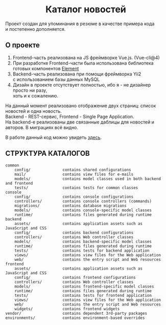 <h1 align="center">Каталог новостей</h1>
<p>
Проект создан для упоминания в резюме в качестве примера кода<br/>
и постепенно дополняется.
</p>
<h2>О проекте</h2>
<ol>
<li>Frontend-часть реализована на JS фреймворке Vue.js. (Vue-cli@4)</li>
<li>При разработке Frontend-части была использована библиотека
готовых компонентов 
<a href="https://element.eleme.io/#/en-US/component/quickstart">Element</a> 
</li>
<li>Backend-часть реализована при помощи фреймворка Yii2<br>
с использованием базы данных MySQL</li>
<li>Дизайн в проекте отсутствует полностью, ибо я - не дизайнер просто ни разу,<br/>
хоть и к сожалению.</li>
</ol>

<p>
На данный момент реализовано отображение двух страниц: список новостей
и одна новость.<br/>
Backend - REST-сервис, Frontend - Single Page Application.<br/>
На backend-е реализованы две связанные даблицы для новостей и авторов.
В миграциях всё видно.
</p>
<p>В работе данный код можно увидеть <a href="http://yiidevel.r3p.ru">здесь</a>.</p>


СТРУКТУРА КАТАЛОГОВ
-------------------

```
common
    config/              contains shared configurations
    mail/                contains view files for e-mails
    models/              contains model classes used in both backend and frontend
    tests/               contains tests for common classes    
console
    config/              contains console configurations
    controllers/         contains console controllers (commands)
    migrations/          contains database migrations
    models/              contains console-specific model classes
    runtime/             contains files generated during runtime
backend
    assets/              contains application assets such as JavaScript and CSS
    config/              contains backend configurations
    controllers/         contains Web controller classes
    models/              contains backend-specific model classes
    runtime/             contains files generated during runtime
    tests/               contains tests for backend application    
    views/               contains view files for the Web application
    web/                 contains the entry script and Web resources
frontend
    assets/              contains application assets such as JavaScript and CSS
    config/              contains frontend configurations
    controllers/         contains Web controller classes
    models/              contains frontend-specific model classes
    runtime/             contains files generated during runtime
    tests/               contains tests for frontend application
    views/               contains view files for the Web application
    web/                 contains the entry script and Web resources
    widgets/             contains frontend widgets
vendor/                  contains dependent 3rd-party packages
environments/            contains environment-based overrides
```
